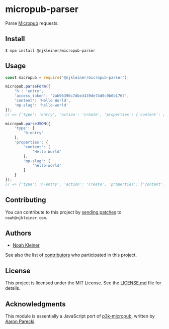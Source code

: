 # micropub-parser

Parse [Micropub](https://www.w3.org/TR/micropub/) requests.

## Install

`$ npm install @njkleiner/micropub-parser`

## Usage

```javascript
const micropub = require('@njkleiner/micropub-parser');

micropub.parseForm({
    'h': 'entry',
    'access_token': '2ab96390c7dbe3439de74d0c9b0b1767',
    'content': 'Hello World',
    'mp-slug': 'hello-world'
});
// => {'type': 'entry', 'action': 'create', 'properties': {'content': ['Hello World']}, 'commands': {'slug': ['hello-world']}}

micropub.parseJSON({
    'type': [
        'h-entry'
    ],
    'properties': {
        'content': [
            'Hello World'
        ],
        'mp-slug': [
            'hello-world'
        ]
    }
});
// => {'type': 'h-entry', 'action': 'create', 'properties': {'content': ['Hello World']}, 'commands': {'slug': ['hello-world']}}
```

## Contributing

You can contribute to this project by [sending patches](https://git-send-email.io) to `noah@njkleiner.com`.

## Authors

* [Noah Kleiner](https://github.com/njkleiner)

See also the list of [contributors](https://github.com/njkleiner/micropub-parser/contributors) who participated in this project.

## License

This project is licensed under the MIT License. See the [LICENSE.md](LICENSE.md) file for details.

## Acknowledgments

This module is essentially a JavaScript port of [p3k-micropub](https://github.com/aaronpk/p3k-micropub), written by [Aaron Parecki](https://github.com/aaronpk).
